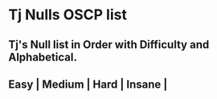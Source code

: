 # Tj Nulls OSCP list
## Tj's Null list in Order with Difficulty and Alphabetical. 


Easy | Medium | Hard | Insane |
--------------------------------
